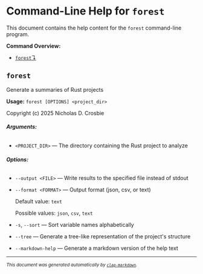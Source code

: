 # Command-Line Help for `forest`

This document contains the help content for the `forest` command-line program.

**Command Overview:**

* [`forest`↴](#forest)

## `forest`

Generate a summaries of Rust projects

**Usage:** `forest [OPTIONS] <project_dir>`

Copyright (c) 2025 Nicholas D. Crosbie

###### **Arguments:**

* `<PROJECT_DIR>` — The directory containing the Rust project to analyze

###### **Options:**

* `--output <FILE>` — Write results to the specified file instead of stdout
* `--format <FORMAT>` — Output format (json, csv, or text)

  Default value: `text`

  Possible values: `json`, `csv`, `text`

* `-s`, `--sort` — Sort variable names alphabetically
* `--tree` — Generate a tree-like representation of the project's structure
* `--markdown-help` — Generate a markdown version of the help text



<hr/>

<small><i>
    This document was generated automatically by
    <a href="https://crates.io/crates/clap-markdown"><code>clap-markdown</code></a>.
</i></small>

